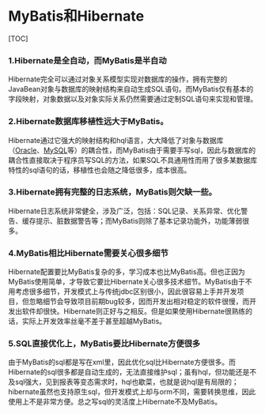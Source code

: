 # MyBatis和Hibernate

[TOC]

### 1.Hibernate是全自动，而MyBatis是半自动 

Hibernate完全可以通过对象关系模型实现对数据库的操作，拥有完整的JavaBean对象与数据库的映射结构来自动生成SQL语句。而MyBatis仅有基本的字段映射，对象数据以及对象实际关系仍然需要通过定制SQL语句来实现和管理。

### 2.Hibernate数据库移植性远大于MyBatis。

Hibernate通过它强大的映射结构和hql语言，大大降低了对象与数据库（[Oracle](https://link.jianshu.com?t=http://lib.csdn.net/base/oracle)、[MySQL](https://link.jianshu.com?t=http://lib.csdn.net/base/mysql)等）的耦合性，而MyBatis由于需要手写sql，因此与数据库的耦合性直接取决于程序员写SQL的方法，如果SQL不具通用性而用了很多某数据库特性的sql语句的话，移植性也会随之降低很多，成本很高。

### 3.Hibernate拥有完整的日志系统，MyBatis则欠缺一些。

Hibernate日志系统非常健全，涉及广泛，包括：SQL记录、关系异常、优化警告、缓存提示、脏数据警告等；而MyBatis则除了基本记录功能外，功能薄弱很多。

### 4.MyBatis相比Hibernate需要关心很多细节

Hibernate配置要比MyBatis复杂的多，学习成本也比MyBatis高。但也正因为MyBatis使用简单，才导致它要比Hibernate关心很多技术细节。MyBatis由于不用考虑很多细节，开发模式上与传统jdbc区别很小，因此很容易上手并开发项目，但忽略细节会导致项目前期bug较多，因而开发出相对稳定的软件很慢，而开发出软件却很快。Hibernate则正好与之相反。但是如果使用Hibernate很熟练的话，实际上开发效率丝毫不差于甚至超越MyBatis。

### 5.SQL直接优化上，MyBatis要比Hibernate方便很多

由于MyBatis的sql都是写在xml里，因此优化sql比Hibernate方便很多。而Hibernate的sql很多都是自动生成的，无法直接维护sql；虽有hql，但功能还是不及sql强大，见到报表等变态需求时，hql也歇菜，也就是说hql是有局限的；hibernate虽然也支持原生sql，但开发模式上却与orm不同，需要转换思维，因此使用上不是非常方便。总之写sql的灵活度上Hibernate不及MyBatis。

